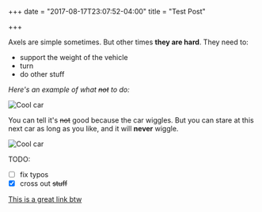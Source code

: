 +++
date = "2017-08-17T23:07:52-04:00"
title = "Test Post"

+++

Axels are simple sometimes. But other times __they are hard__. They need to:

- support the weight of the vehicle
- turn
- do other stuff

_Here's an example of what ~~not~~ to do:_

![Cool car](/blog_imgs/optgif.gif)

You can tell it's ~~not~~ good because the car wiggles. But you can stare at
this next car as long as you like, and it will __never__ wiggle.

![Cool car](/blog_imgs/car.jpg)

TODO:

- [ ] fix typos
- [x] cross out ~~stuff~~

[This is a great link btw](//johannmiller.com)
